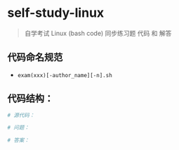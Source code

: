 # self-study-linux

> 自学考试 Linux (bash code) 同步练习题 代码 和 解答

## 代码命名规范

- `exam(xxx)[-author_name][-n].sh`


## 代码结构：

```bash
# 源代码：

# 问题：

# 答案：

```


